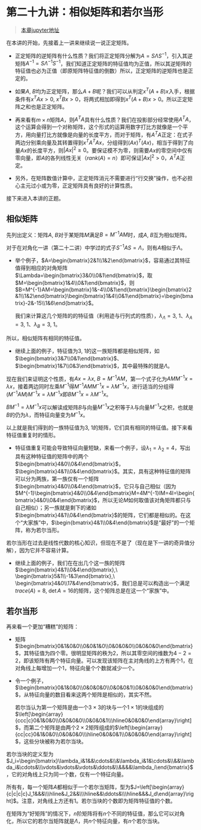 # 第二十九讲：相似矩阵和若尔当形

> [本章jupyter地址](https://github.com/Nicolas-gaofeng/Salute_Math/blob/main/jupyter/chapter29.ipynb)

在本讲的开始，先接着上一讲来继续说一说正定矩阵。

* 正定矩阵的逆矩阵有什么性质？我们将正定矩阵分解为$A=S\Lambda S^{-1}$，引入其逆矩阵$A^{-1}=S\Lambda^{-1}S^{-1}$，我们知道正定矩阵的特征值均为正值，所以其逆矩阵的特征值也必为正值（即原矩阵特征值的倒数）所以，正定矩阵的逆矩阵也是正定的。

* 如果$A,\ B$均为正定矩阵，那么$A+B$呢？我们可以从判定$x^T(A+B)x$入手，根据条件有$x^TAx>0,\ x^TBx>0$，将两式相加即得到$x^T(A+B)x>0$。所以正定矩阵之和也是正定矩阵。

* 再来看有$m\times n$矩阵$A$，则$A^TA$具有什么性质？我们在投影部分经常使用$A^TA$，这个运算会得到一个对称矩阵，这个形式的运算用数字打比方就像是一个平方，用向量打比方就像是向量的长度平方，而对于矩阵，有$A^TA$正定：在式子两边分别乘向量及其转置得到$x^TA^TAx$，分组得到$(Ax)^T(Ax)$，相当于得到了向量$Ax$的长度平方，则$|Ax|^2\geq0$。要保证模不为零，则需要$Ax$的零空间中仅有零向量，即$A$的各列线性无关（$rank(A)=n$）即可保证$|Ax|^2>0$，$A^TA$正定。

* 另外，在矩阵数值计算中，正定矩阵消元不需要进行“行交换”操作，也不必担心主元过小或为零，正定矩阵具有良好的计算性质。

接下来进入本讲的正题。

## 相似矩阵

先列出定义：矩阵$A,\ B$对于某矩阵$M$满足$B=M^{-1}AM$时，成$A,\ B$互为相似矩阵。

对于在对角化一讲（第二十二讲）中学过的式子$S^{-1}AS=\Lambda$，则有$A$相似于$\Lambda$。

* 举个例子，$A=\begin{bmatrix}2&1\\1&2\end{bmatrix}$，容易通过其特征值得到相应的对角矩阵$\Lambda=\begin{bmatrix}3&0\\0&1\end{bmatrix}$，取$M=\begin{bmatrix}1&4\\0&1\end{bmatrix}$，则$B=M^{-1}AM=\begin{bmatrix}1&-4\\0&1\end{bmatrix}\begin{bmatrix}2&1\\1&2\end{bmatrix}\begin{bmatrix}1&4\\0&1\end{bmatrix}=\begin{bmatrix}-2&-15\\1&6\end{bmatrix}$。

    我们来计算这几个矩阵的的特征值（利用迹与行列式的性质），$\lambda_{\Lambda}=3,\ 1$、$\lambda_A=3,\ 1$、$\lambda_B=3,\ 1$。

所以，相似矩阵有相同的特征值。

* 继续上面的例子，特征值为$3,\ 1$的这一族矩阵都是相似矩阵，如$\begin{bmatrix}3&7\\0&1\end{bmatrix}$、$\begin{bmatrix}1&7\\0&3\end{bmatrix}$，其中最特殊的就是$\Lambda$。

现在我们来证明这个性质，有$Ax=\lambda x,\ B=M^{-1}AM$，第一个式子化为$AMM^{-1}x=\lambda x$，接着两边同时左乘$M^{-1}$得$M^{-1}AMM^{-1}x=\lambda M^{-1}x$，进行适当的分组得$\left(M^{-1}AM\right)M^{-1}x=\lambda M^{-1}x$即$BM^{-1}x=\lambda M^{-1}x$。

$BM^{-1}=\lambda M^{-1}x$可以解读成矩阵$B$与向量$M^{-1}x$之积等于$\lambda$与向量$M^{-1}x$之积，也就是$B$的仍为$\lambda$，而特征向量变为$M^{-1}x$。

以上就是我们得到的一族特征值为$3,\ 1$的矩阵，它们具有相同的特征值。接下来看特征值重复时的情形。

* 特征值重复可能会导致特征向量短缺，来看一个例子，设$\lambda_1=\lambda_2=4$，写出具有这种特征值的矩阵中的两个$\begin{bmatrix}4&0\\0&4\end{bmatrix}$，$\begin{bmatrix}4&1\\0&4\end{bmatrix}$。其实，具有这种特征值的矩阵可以分为两族，第一族仅有一个矩阵$\begin{bmatrix}4&0\\0&4\end{bmatrix}$，它只与自己相似（因为$M^{-1}\begin{bmatrix}4&0\\0&4\end{bmatrix}M=4M^{-1}IM=4I=\begin{bmatrix}4&0\\0&4\end{bmatrix}$，所以无论$M$如何取值该对角矩阵都只与自己相似）；另一族就是剩下的诸如$\begin{bmatrix}4&1\\0&4\end{bmatrix}$的矩阵，它们都是相似的。在这个“大家族”中，$\begin{bmatrix}4&1\\0&4\end{bmatrix}$是“最好”的一个矩阵，称为若尔当形。

若尔当形在过去是线性代数的核心知识，但现在不是了（现在是下一讲的奇异值分解），因为它并不容易计算。

* 继续上面的例子，我们在在出几个这一族的矩阵$\begin{bmatrix}4&1\\0&4\end{bmatrix},\ \begin{bmatrix}5&1\\-1&3\end{bmatrix},\ \begin{bmatrix}4&0\\17&4\end{bmatrix}$，我们总是可以构造出一个满足$trace(A)=8,\ \det A=16$的矩阵，这个矩阵总是在这一个“家族”中。

## 若尔当形

再来看一个更加“糟糕”的矩阵：

* 矩阵$\begin{bmatrix}0&1&0&0\\0&0&1&0\\0&0&0&0\\0&0&0&0\end{bmatrix}$，其特征值为四个零。很明显矩阵的秩为$2$，所以其零空间的维数为$4-2=2$，即该矩阵有两个特征向量。可以发现该矩阵在主对角线的上方有两个$1$，在对角线上每增加一个$1$，特征向量个个数就减少一个。

* 令一个例子，$\begin{bmatrix}0&1&0&0\\0&0&0&0\\0&0&0&1\\0&0&0&0\end{bmatrix}$，从特征向量的数目看来这两个矩阵是相似的，其实不然。

    若尔当认为第一个矩阵是由一个$3\times 3$的块与一个$1\times 1$的块组成的 $\left[\begin{array}{ccc|c}0&1&0&0\\0&0&0&0\\0&0&0&1\\\hline0&0&0&0\end{array}\right]$，而第二个矩阵是由两个$2\times 2$矩阵组成的$\left[\begin{array}{cc|cc}0&1&0&0\\0&0&0&0\\\hline0&0&0&1\\0&0&0&0\end{array}\right]$，这些分块被称为若尔当块。
    

若尔当块的定义型为$J_i=\begin{bmatrix}\lambda_i&1&&\cdots&\\&\lambda_i&1&\cdots&\\&&\lambda_i&\cdots&\\\vdots&\vdots&\vdots&\ddots&\\&&&&\lambda_i\end{bmatrix}$，它的对角线上只为同一个数，仅有一个特征向量。

所有有，每一个矩阵$A$都相似于一个若尔当矩阵，型为$J=\left[\begin{array}{c|c|c|c}J_1&&&\\\hline&J_2&&\\\hline&&\ddots&\\\hline&&&J_d\end{array}\right]$。注意，对角线上方还有$1$。若尔当块的个数即为矩阵特征值的个数。

在矩阵为“好矩阵”的情况下，$n$阶矩阵将有$n$个不同的特征值，那么它可以对角化，所以它的若尔当矩阵就是$\Lambda$，共$n$个特征向量，有$n$个若尔当块。
